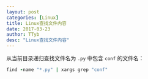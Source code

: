 ```yaml
---
layout: post
categories: [Linux]
title: Linux查找文件内容
date: 2017-03-23
author: TTyb
desc: "Linux查找文件内容"
---
```


从当前目录递归查找文件名为 `.py` 中包含 `conf` 的文件名：

~~~ruby
find -name "*.py" | xargs grep "conf"
~~~